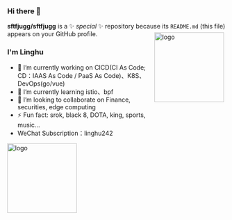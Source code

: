 ### Hi there 👋

**sftfjugg/sftfjugg** is a ✨ _special_ ✨ repository because its `README.md` (this file) appears on your GitHub profile.
<img src="https://github-readme-stats.vercel.app/api?username=sftfjugg&show_icons=true" alt="logo" height="160" align="right" style="margin: 5px; margin-bottom: 20px;" />
### I'm Linghu
- 🔭 I’m currently working on CICD(CI As Code; CD：IAAS As Code / PaaS As Code)、K8S、DevOps(go/vue)
- 🌱 I’m currently learning istio、bpf
- 👯 I’m looking to collaborate on Finance, securities, edge computing
- ⚡ Fun fact: srok, black 8, DOTA, king, sports, music...
- WeChat Subscription：linghu242
<img src="https://github-profile-trophy.vercel.app/?username=sftfjugg&theme=flat&column=7" alt="logo" height="160" align="center" style="margin: auto; margin-bottom: 20px;" />
